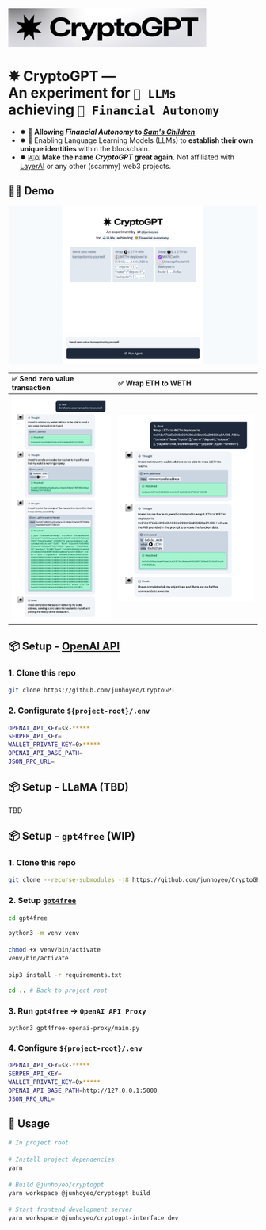 <img src=".github/logo.png" width="400" />

<h1>
  ✸ CryptoGPT — <br />
  An experiment for <code>🤖 LLMs</code> <br />
  achieving <code>🏦 Financial Autonomy</code>
</h1>

- ✸ 🏦 **Allowing _Financial Autonomy_ to _[Sam's Children](https://en.wikipedia.org/wiki/ChatGPT)_**
- ✸ 🪪 Enabling Language Learning Models (LLMs) to **establish their own unique identities** within the blockchain.
- ✸ 🇦🇶 **Make the name _CryptoGPT_ great again.** Not affiliated with [LayerAI](https://layerai.org/) or any other (scammy) web3 projects.

## 🏴‍☠️ Demo

![Home Screen](./cryptogpt/../.github/home.png)

| ✅ Send zero value transaction                                      | ✅ Wrap ETH to WETH                                      |
| :------------------------------------------------------------------ | :------------------------------------------------------- |
| ![Demo Image 1 - Send zero value transaction](./.github/demo-1.png) | ![Demo Image 2 - Wrap ETH to WETH](./.github/demo-2.png) |

## 📦 Setup - [OpenAI API](https://openai.com/blog/openai-api)

### 1. Clone this repo

```bash
git clone https://github.com/junhoyeo/CryptoGPT
```

### 2. Configurate `${project-root}/.env`

```bash
OPENAI_API_KEY=sk-*****
SERPER_API_KEY=
WALLET_PRIVATE_KEY=0x*****
OPENAI_API_BASE_PATH=
JSON_RPC_URL=
```

## 📦 Setup - LLaMA (TBD)

TBD

## 📦 Setup - `gpt4free` (WIP)

### 1. Clone this repo

```bash
git clone --recurse-submodules -j8 https://github.com/junhoyeo/CryptoGPT
```

### 2. Setup [`gpt4free`](https://github.com/xtekky/gpt4free)

```bash
cd gpt4free
```

```bash
python3 -m venv venv

chmod +x venv/bin/activate
venv/bin/activate

pip3 install -r requirements.txt
```

```bash
cd .. # Back to project root
```

### 3. Run `gpt4free` -> `OpenAI API Proxy`

```
python3 gpt4free-openai-proxy/main.py
```

### 4. Configure `${project-root}/.env`

```bash
OPENAI_API_KEY=sk-*****
SERPER_API_KEY=
WALLET_PRIVATE_KEY=0x*****
OPENAI_API_BASE_PATH=http://127.0.0.1:5000
JSON_RPC_URL=
```

## 🚀 Usage

```bash
# In project root

# Install project dependencies
yarn

# Build @junhoyeo/cryptogpt
yarn workspace @junhoyeo/cryptogpt build

# Start frontend development server
yarn workspace @junhoyeo/cryptogpt-interface dev
```
